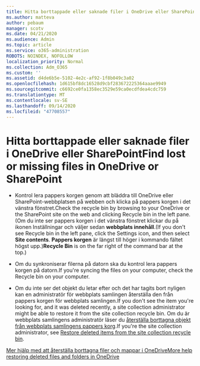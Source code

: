 ```yaml
---
title: Hitta borttappade eller saknade filer i OneDrive eller SharePoint
ms.author: matteva
author: pebaum
manager: scotv
ms.date: 04/21/2020
ms.audience: Admin
ms.topic: article
ms.service: o365-administration
ROBOTS: NOINDEX, NOFOLLOW
localization_priority: Normal
ms.collection: Adm_O365
ms.custom: ''
ms.assetid: d4de6b5e-5102-4e2c-af92-1f8b049c3a02
ms.openlocfilehash: 1d615bf8dc16528d9cbf283672225364aaae9949
ms.sourcegitcommit: c6692ce0fa1358ec3529e59ca0ecdfdea4cdc759
ms.translationtype: MT
ms.contentlocale: sv-SE
ms.lasthandoff: 09/14/2020
ms.locfileid: "47708557"
---
```

# <a name="find-lost-or-missing-files-in-onedrive-or-sharepoint"></a><span data-ttu-id="034ff-102">Hitta borttappade eller saknade filer i OneDrive eller SharePoint</span><span class="sxs-lookup"><span data-stu-id="034ff-102">Find lost or missing files in OneDrive or SharePoint</span></span>

- <span data-ttu-id="034ff-103">Kontrol lera pappers korgen genom att bläddra till OneDrive eller SharePoint-webbplatsen på webben och klicka på pappers korgen i det vänstra fönstret.</span><span class="sxs-lookup"><span data-stu-id="034ff-103">Check the recycle bin by browsing to your OneDrive or the SharePoint site on the web and clicking Recycle bin in the left pane.</span></span> <span data-ttu-id="034ff-104">(Om du inte ser pappers korgen i det vänstra fönstret klickar du på ikonen Inställningar och väljer sedan **webbplats innehåll**.</span><span class="sxs-lookup"><span data-stu-id="034ff-104">(If you don't see Recycle bin in the left pane, click the Settings icon, and then select **Site contents**.</span></span> <span data-ttu-id="034ff-105">**Pappers korgen** är längst till höger i kommando fältet högst upp.)</span><span class="sxs-lookup"><span data-stu-id="034ff-105">**Recycle Bin** is on the far right of the command bar at the top.)</span></span> 
    
- <span data-ttu-id="034ff-106">Om du synkroniserar filerna på datorn ska du kontrol lera pappers korgen på datorn.</span><span class="sxs-lookup"><span data-stu-id="034ff-106">If you're syncing the files on your computer, check the Recycle bin on your computer.</span></span> 
    
- <span data-ttu-id="034ff-107">Om du inte ser det objekt du letar efter och det har tagits bort nyligen kan en administratör för webbplats samlingen återställa den från pappers korgen för webbplats samlingen.</span><span class="sxs-lookup"><span data-stu-id="034ff-107">If you don't see the item you're looking for, and it was deleted recently, a site collection administrator might be able to restore it from the site collection recycle bin.</span></span> <span data-ttu-id="034ff-108">Om du är webbplats samlingens administratör läser du [återställa borttagna objekt från webbplats samlingens pappers korg](https://go.microsoft.com/fwlink/?linkid=866439).</span><span class="sxs-lookup"><span data-stu-id="034ff-108">If you're the site collection administrator, see [Restore deleted items from the site collection recycle bin](https://go.microsoft.com/fwlink/?linkid=866439).</span></span>
    
[<span data-ttu-id="034ff-109">Mer hjälp med att återställa borttagna filer och mappar i OneDrive</span><span class="sxs-lookup"><span data-stu-id="034ff-109">More help restoring deleted files and folders in OneDrive</span></span>](https://go.microsoft.com/fwlink/?linkid=872872)
  

